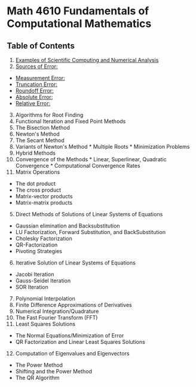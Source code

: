 # Math 4610 Fundamentals of Computational Mathematics

## Table of Contents

1. [Examples of Scientific Computing and Numerical Analysis](https://jvkoebbe.github.io/math4610/Examples)
2. [Sources of Error:](https://jvkoebbe.github.io/math4610/sourcesOfError)
  * [Measurement Error:](https://jvkoebbe.github.io/math4610/measurementError)
  * [Truncation Error:](https://jvkoebbe.github.io/math4610/truncationError)
  * [Roundoff Error:](https://jvkoebbe.github.io/math4610/roundoffError)
  * [Absolute Error:](https://jvkoebbe.github.io/math4610/absoluteError)
  * [Relative Error:](https://jvkoebbe.github.io/math4610/relativeError)
3. Algorithms for Root Finding
  1. Functional Iteration and Fixed Point Methods
  2. The Bisection Method
  3. Newton's Method
  4. The Secant Method
  5. Variants of Newton's Method
    * Multiple Roots
    * Minimization Problems
  6. Hybrid Methods
  7. Convergence of the Methods
    * Linear, Superlinear, Quadratic Convergence
    * Computational Convergence Rates
4. Matrix Operations
  * The dot product
  * The cross product
  * Matrix-vector products
  * Matrix-matrix products
5. Direct Methods of Solutions of Linear Systems of Equations
  * Gaussian elimination and Backsubstitution
  * LU Factorization, Forward Substitution, and BackSubstitution
  * Cholesky Factorization
  * QR-Factorization
  * Pivoting Strategies
6. Iterative Solution of Linear Systems of Equations
  * Jacobi Iteration
  * Gauss-Seidel Iteration
  * SOR Iteration
7. Polynomial Interpolation
8. Finite Difference Approximations of Derivatives
9. Numerical Integration/Quadrature
10. The Fast Fourier Transform (FFT)
11. Least Squares Solutions
  * The Normal Equations/Minimization of Error
  * QR Factorization and Linear Least Squares Solutions
12. Computation of Eigenvalues and Eigenvectors
  * The Power Method
  * Shifting and the Power Method
  * The QR Algorithm
